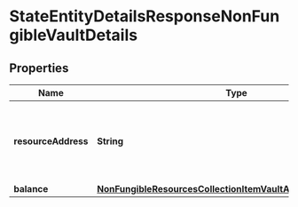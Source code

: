 

# StateEntityDetailsResponseNonFungibleVaultDetails


## Properties

| Name | Type | Description | Notes |
|------------ | ------------- | ------------- | -------------|
|**resourceAddress** | **String** | Bech32m-encoded human readable version of the address. |  |
|**balance** | [**NonFungibleResourcesCollectionItemVaultAggregatedVaultItem**](NonFungibleResourcesCollectionItemVaultAggregatedVaultItem.md) |  |  |



